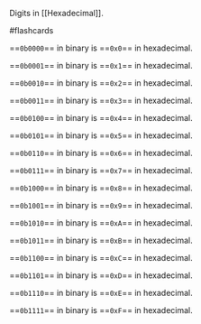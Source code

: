 Digits in [[Hexadecimal]].

#flashcards 

==`0b0000`== in binary is ==`0x0`== in hexadecimal.
<!--SR:!2022-03-08,15,290!2022-05-26,62,294-->

==`0b0001`== in binary is ==`0x1`== in hexadecimal.
<!--SR:!2022-03-09,16,290!2022-03-11,13,274-->

==`0b0010`== in binary is ==`0x2`== in hexadecimal.
<!--SR:!2022-03-04,11,250!2022-07-06,103,294-->

==`0b0011`== in binary is ==`0x3`== in hexadecimal.
<!--SR:!2022-03-05,12,250!2022-05-17,53,274-->

==`0b0100`== in binary is ==`0x4`== in hexadecimal.
<!--SR:!2022-03-07,14,270!2022-03-08,10,254-->

==`0b0101`== in binary is ==`0x5`== in hexadecimal.
<!--SR:!2022-03-26,23,250!2022-03-05,7,254-->

==`0b0110`== in binary is ==`0x6`== in hexadecimal.
<!--SR:!2022-03-04,11,270!2022-03-07,9,254-->

==`0b0111`== in binary is ==`0x7`== in hexadecimal.
<!--SR:!2022-03-09,16,290!2022-03-14,16,274-->

==`0b1000`== in binary is ==`0x8`== in hexadecimal.
<!--SR:!2022-04-14,42,290!2022-03-15,17,294-->

==`0b1001`== in binary is ==`0x9`== in hexadecimal.
<!--SR:!2022-03-06,13,270!2022-03-06,8,254-->

==`0b1010`== in binary is ==`0xA`== in hexadecimal.
<!--SR:!2022-03-04,6,210!2022-03-17,14,278-->

==`0b1011`== in binary is ==`0xB`== in hexadecimal.
<!--SR:!2022-03-12,14,230!2022-03-07,4,214-->

==`0b1100`== in binary is ==`0xC`== in hexadecimal.
<!--SR:!2022-03-08,9,230!2022-03-13,10,254-->

==`0b1101`== in binary is ==`0xD`== in hexadecimal.
<!--SR:!2022-03-07,4,150-->

==`0b1110`== in binary is ==`0xE`== in hexadecimal.
<!--SR:!2022-03-05,7,230!2022-03-11,12,254-->

==`0b1111`== in binary is ==`0xF`== in hexadecimal.
<!--SR:!2022-03-08,15,290!2022-03-12,14,274-->


